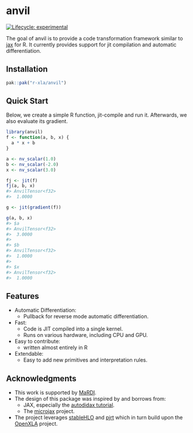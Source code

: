 
<!-- README.md is generated from README.Rmd. Please edit that file -->

# anvil

<!-- badges: start -->

[![Lifecycle:
experimental](https://img.shields.io/badge/lifecycle-experimental-orange.svg)](https://lifecycle.r-lib.org/articles/stages.html#experimental)
<!-- badges: end -->

The goal of anvil is to provide a code transformation framework similar
to [jax](https://docs.jax.dev/en/latest/) for R. It currently provides
support for jit compilation and automatic differentiation.

## Installation

``` r
pak::pak("r-xla/anvil")
```

## Quick Start

Below, we create a simple R function, jit-compile and run it.
Afterwards, we also evaluate its gradient.

``` r
library(anvil)
f <- function(a, b, x) {
  a * x + b
}

a <- nv_scalar(1.0)
b <- nv_scalar(-2.0)
x <- nv_scalar(3.0)

fj <- jit(f)
fj(a, b, x)
#> AnvilTensor<f32> 
#>  1.0000

g <- jit(gradient(f))

g(a, b, x)
#> $a
#> AnvilTensor<f32> 
#>  3.0000
#> 
#> $b
#> AnvilTensor<f32> 
#>  1.0000
#> 
#> $x
#> AnvilTensor<f32> 
#>  1.0000
```

## Features

- Automatic Differentiation:
  - Pullback for reverse mode automatic differentiation.
- Fast:
  - Code is JIT compiled into a single kernel.
  - Runs on various hardware, including CPU and GPU.
- Easy to contribute:
  - written almost entirely in R
- Extendable:
  - Easy to add new primitives and interpretation rules.

## Acknowledgments

- This work is supported by [MaRDI](https://www.mardi4nfdi.de).
- The design of this package was inspired by and borrows from:
  - JAX, especially the [autodidax
    tutorial](https://docs.jax.dev/en/latest/autodidax.html).
  - The [microjax](https://github.com/joey00072/microjax) project.
- The project leverages [stableHLO](https://github.com/r-xla/stablehlo)
  and [pjrt](https://github.com/r-xla/pjrt) which in turn build upon the
  [OpenXLA](https://openxla.org/) project.
